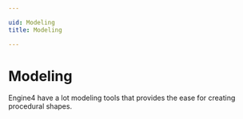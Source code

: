 ```yaml
---

uid: Modeling
title: Modeling

---
```

# Modeling

Engine4 have a lot modeling tools that provides the ease for creating procedural shapes.
